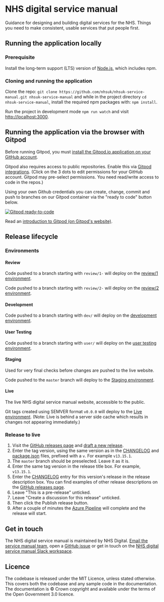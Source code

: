 # NHS digital service manual

Guidance for designing and building digital services for the NHS. Things you need to make consistent, usable services that put people first.

## Running the application locally

### Prerequisite

Install the long-term support (LTS) version of <a href="https://nodejs.org/en/">Node.js</a>, which includes npm.

### Cloning and running the application

Clone the repo: `git clone https://github.com/nhsuk/nhsuk-service-manual.git nhsuk-service-manual` and while in the project directory `cd nhsuk-service-manual`, install the required npm packages with: `npm install`.

Run the project in development mode `npm run watch` and visit <a href="http://localhost:3000">http://localhost:3000</a>.

## Running the application via the browser with Gitpod

Before running Gitpod, you must <a href="https://github.com/apps/gitpod-io/installations/new">install the Gitpod.io application on your GitHub account</a>.

Gitpod also requires access to public repositories. Enable this via <a href="https://gitpod.io/integrations">Gitpod integrations</a>. (Click on the 3 dots to edit permissions for your GitHub account. Gitpod may pre-select permissions. You need read/write access to code in the repos.)

Using your own Github credentials you can create, change, commit and push to branches on our Gitpod container via the "ready to code" button below.

[![Gitpod ready-to-code](https://img.shields.io/badge/Gitpod-ready--to--code-blue?logo=gitpod)](https://gitpod.io/#https://github.com/nhsuk/nhsuk-service-manual)

Read an <a href="https://www.gitpod.io/docs">introduction to Gitpod (on Gitpod's website)</a>.

## Release lifecycle

### Environments

#### Review

Code pushed to a branch starting with `review/1-` will deploy on the [review/1 environment](https://nhsuk-service-manual-review-wa-1-dev-uks.azurewebsites.net/).

Code pushed to a branch starting with `review/2-` will deploy on the [review/2 environment](https://nhsuk-service-manual-review-wa-2-dev-uks.azurewebsites.net/).

#### Development

Code pushed to a branch starting with `dev/` will deploy on the [development environment](https://nhsuk-service-manual-wa-dev-uks.azurewebsites.net/).

#### User Testing

Code pushed to a branch starting with `user/` will deploy on the [user testing environment](https://nhsuk-service-manual-usertesting-wa-dev-uks.azurewebsites.net/).

#### Staging

Used for very final checks before changes are pushed to the live website.

Code pushed to the `master` branch will deploy to the [Staging environment](https://nhsuk-service-manual-dev-uks.azurewebsites.net/).

#### Live

The live NHS digital service manual website, accessible to the public.

Git tags created using SEMVER format `v0.0.0` will deploy to the [Live environment](https://service-manual.nhs.uk/). (Note: Live is behind a server side cache which results in changes not appearing immediately.)

### Release to live 

1. Visit the [GitHub releases page](https://github.com/nhsuk/nhsuk-service-manual/releases) and [draft a new release](https://github.com/nhsuk/nhsuk-service-manual/releases/new).
2. Enter the tag version, using the same version as in the [CHANGELOG](https://github.com/nhsuk/nhsuk-service-manual/blob/master/CHANGELOG.md) and [package.json](https://github.com/nhsuk/nhsuk-service-manual/blob/master/package.json#L3) files, prefixed with a `v`. For example `v13.15.1`.
3. The `master` branch should be preselected. Leave it as it is.
4. Enter the same tag version in the release title box. For example, `v13.15.1`.
5. Enter the [CHANGELOG](https://github.com/nhsuk/nhsuk-service-manual/blob/master/CHANGELOG.md) entry for this version's release in the release description box. You can find examples of other release descriptions on the [GitHub releases page](https://github.com/nhsuk/nhsuk-service-manual/releases).
6. Leave "This is a pre-release" unticked.
7. Leave "Create a discussion for this release" unticked.
8. Then click the Publish release button.
9. After a couple of minutes the [Azure Pipeline](https://dev.azure.com/nhsuk/NHS%20digital%20service%20manual/_build?definitionId=386) will complete and the release will start.

## Get in touch

The NHS digital service manual is maintained by NHS Digital. [Email the service manual team](mailto:service-manual@nhs.net), open a [GitHub issue](https://github.com/nhsuk/nhsuk-service-manual/issues/new) or get in touch on the [NHS digital service manual Slack workspace](https://service-manual.nhs.uk/slack).

## Licence

The codebase is released under the MIT Licence, unless stated otherwise. This covers both the codebase and any sample code in the documentation. The documentation is © Crown copyright and available under the terms of the Open Government 3.0 licence.
